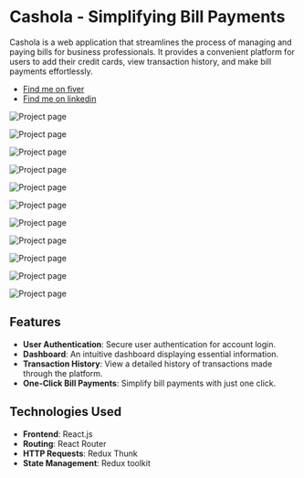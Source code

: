 # Cashola - Simplifying Bill Payments

Cashola is a web application that streamlines the process of managing
and paying bills for business professionals. It provides a convenient
platform for users to add their credit cards, view transaction
history, and make bill payments effortlessly.

- [Find me on fiver ](https://www.fiverr.com/zainbinramzan/develop-web-applications-with-mern-stack-react-node-express-moongodbplugin-react/README.md)
- [Find me on linkedin](https://www.linkedin.com/in/abu-zain-html-css-javascipt-developer/)

![Project page](./readme-images/1.PNG)

![Project page](./readme-images/2.PNG)

![Project page](./readme-images/3.PNG)

![Project page](./readme-images/4.PNG)

![Project page](./readme-images/5.PNG)

![Project page](./readme-images/6.PNG)

![Project page](./readme-images/7.PNG)

![Project page](./readme-images/8.PNG)

![Project page](./readme-images/9.PNG)

![Project page](./readme-images/10.PNG)

![Project page](./readme-images/11.PNG)

## Features

- **User Authentication**: Secure user authentication for account
  login.
- **Dashboard**: An intuitive dashboard displaying essential
  information.
- **Transaction History**: View a detailed history of transactions
  made through the platform.
- **One-Click Bill Payments**: Simplify bill payments with just one
  click.

## Technologies Used

- **Frontend**: React.js
- **Routing**: React Router
- **HTTP Requests**: Redux Thunk
- **State Management**: Redux toolkit
